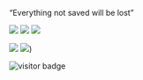 <p>
“Everything not saved will be lost”
</p>


[![](https://img.shields.io/badge/Windows-11-red?style=flat-square&logo=Windows)](https://www.microsoft.com/windows/windows-11)
[![](https://img.shields.io/badge/Intellij-IDEA-red?style=flat-square&logo=JetBrains)](https://www.jetbrains.com/)
[![](https://img.shields.io/badge/VisualStudio-Code-red?style=flat-square&logo=VisualStudioCode)](https://code.visualstudio.com/)

[![](https://img.shields.io/badge/OnePlus-3T-f5010c?style=flat-square&logo=oneplus&logoColor=ffffff)](https://www.oneplus.com/)
[![](https://img.shields.io/badge/Redmi-K30P-f5010c?style=flat-square&logo=Xiaomi)](https://www.mi.com/))



<p align="">
  <img src="https://visitor-badge.glitch.me/badge?page_id=captain5.captain5" alt="visitor badge"/>
</p>
